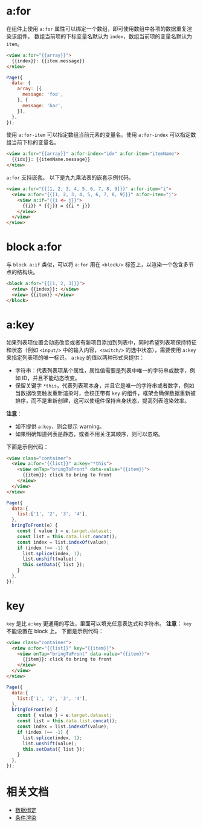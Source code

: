 # a:for
在组件上使用 `a:for` 属性可以绑定一个数组，即可使用数组中各项的数据重复渲染该组件。
数组当前项的下标变量名默认为 `index`，数组当前项的变量名默认为 `item`。
```html
<view a:for="{{array}}">
  {{index}}: {{item.message}}
</view>
```

```javascript
Page({
  data: {
    array: [{
      message: 'foo',
    }, {
      message: 'bar',
    }],
  },
});
```
使用 `a:for-item` 可以指定数组当前元素的变量名。使用 `a:for-index` 可以指定数组当前下标的变量名。
```html
<view a:for="{{array}}" a:for-index="idx" a:for-item="itemName">
  {{idx}}: {{itemName.message}}
</view>
```
`a:for` 支持嵌套。 以下是九九乘法表的嵌套示例代码。
```html
<view a:for="{{[1, 2, 3, 4, 5, 6, 7, 8, 9]}}" a:for-item="i">
  <view a:for="{{[1, 2, 3, 4, 5, 6, 7, 8, 9]}}" a:for-item="j">
    <view a:if="{{i <= j}}">
      {{i}} * {{j}} = {{i * j}}
    </view>
  </view>
</view>
```

# block a:for
与 `block a:if` 类似，可以将 `a:for` 用在 `<block/>` 标签上，以渲染一个包含多节点的结构块。
```html
<block a:for="{{[1, 2, 3]}}">
  <view> {{index}}: </view>
  <view> {{item}} </view>
</block>
```

# a:key
如果列表项位置会动态改变或者有新项目添加到列表中，同时希望列表项保持特征和状态（例如 `<input/>` 中的输入内容，`<switch/>` 的选中状态），需要使用 `a:key` 来指定列表项的唯一标识。
`a:key` 的值以两种形式来提供：

- 字符串：代表列表项某个属性，属性值需要是列表中唯一的字符串或数字，例如 ID，并且不能动态改变。
- 保留关键字 `*this`，代表列表项本身，并且它是唯一的字符串或者数字，例如当数据改变触发重新渲染时，会校正带有 `key` 的组件，框架会确保数据重新被排序，而不是重新创建，这可以使组件保持自身状态，提高列表渲染效率。


**注意**：
- 如不提供 `a:key`，则会提示 warning。
- 如果明确知道列表是静态，或者不用关注其顺序，则可以忽略。

下面是示例代码：
```html
<view class="container">
  <view a:for="{{list}}" a:key="*this">
    <view onTap="bringToFront" data-value="{{item}}">
      {{item}}: click to bring to front
    </view>
  </view>
</view>
```

```javascript
Page({
  data:{
    list:['1', '2', '3', '4'],
  },
  bringToFront(e) {
    const { value } = e.target.dataset;
    const list = this.data.list.concat();
    const index = list.indexOf(value);
    if (index !== -1) {
      list.splice(index, 1);
      list.unshift(value);
      this.setData({ list });
    }
  },
});
```

# key
`key` 是比 `a:key` 更通用的写法，里面可以填充任意表达式和字符串。
**注意：** `key` 不能设置在 block 上。
下面是示例代码：
```html
<view class="container">
  <view a:for="{{list}}" key="{{item}}">
    <view onTap="bringToFront" data-value="{{item}}">
      {{item}}: click to bring to front
    </view>
  </view>
</view>
```


```javascript
Page({
  data:{
    list:['1', '2', '3', '4'],
  },
  bringToFront(e) {
    const { value } = e.target.dataset;
    const list = this.data.list.concat();
    const index = list.indexOf(value);
    if (index !== -1) {
      list.splice(index, 1);
      list.unshift(value);
      this.setData({ list });
    }
  },
});
```

# 相关文档
- [数据绑定](https://opendocs.alipay.com/mini/framework/data-binding)
- [条件渲染](https://opendocs.alipay.com/mini/framework/conditional-render)

